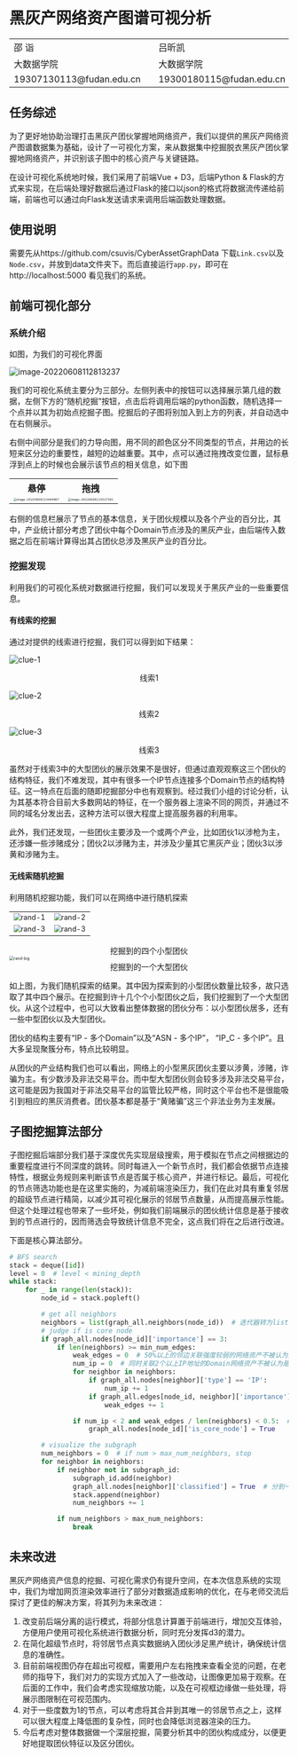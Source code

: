 # 黑灰产网络资产图谱可视分析

<table style="border:none">
    <tr>
        <td>邵 诣</td>
        <td></td>
        <td>吕昕凯</td>
    </tr>
    <tr>
        <td>大数据学院</td>
        <td></td>
        <td>大数据学院</td>
    </tr>
    <tr>
        <td>19307130113@fudan.edu.cn</td>
        <td></td>
        <td>19300180115@fudan.edu.cn</td>
    </tr>
</table>

## 任务综述

为了更好地协助治理打击黑灰产团伙掌握地网络资产，我们以提供的黑灰产网络资产图谱数据集为基础，设计了一可视化方案，来从数据集中挖掘脱衣黑灰产团伙掌握地网络资产，并识别该子图中的核心资产与关键链路。

在设计可视化系统地时候，我们采用了前端Vue + D3，后端Python & Flask的方式来实现，在后端处理好数据后通过Flask的接口以json的格式将数据流传递给前端，前端也可以通过向Flask发送请求来调用后端函数处理数据。

## 使用说明

需要先从https://github.com/csuvis/CyberAssetGraphData 下载`Link.csv`以及`Node.csv`，并放到data文件夹下。而后直接运行`app.py`，即可在http://localhost:5000 看见我们的系统。

## 前端可视化部分

### 系统介绍

如图，为我们的可视化界面

![image-20220608112813237](report.assets/image-20220608112813237.png)

我们的可视化系统主要分为三部分。左侧列表中的按钮可以选择展示第几组的数据，左侧下方的“随机挖掘”按钮，点击后将调用后端的python函数，随机选择一个点并以其为初始点挖掘子图。挖掘后的子图将别加入到上方的列表，并自动选中在右侧展示。

右侧中间部分是我们的力导向图，用不同的颜色区分不同类型的节点，并用边的长短来区分边的重要性，越短的边越重要。其中，点可以通过拖拽改变位置，鼠标悬浮到点上的时候也会展示该节点的相关信息，如下图

<table>
    <tr>
        <th>悬停</th>
        <th>拖拽</th>
    </tr>
	<tr>
        <td>
            <img src="report.assets/image-20220608113444967.png" alt="image-20220608113444967" style="zoom: 33%;" />
		</td>
		<td>
            <img src="report.assets/image-20220608113527381.png" alt="image-20220608113527381" style="zoom: 33%;" />
        </td>
    </tr>
</table>
右侧的信息栏展示了节点的基本信息，关于团伙规模以及各个产业的百分比，其中，产业统计部分考虑了团伙中每个Domain节点涉及的黑灰产业，由后端传入数据之后在前端计算得出其占团伙总涉及黑灰产业的百分比。

### 挖掘发现

利用我们的可视化系统对数据进行挖掘，我们可以发现关于黑灰产业的一些重要信息。

#### 有线索的挖掘

通过对提供的线索进行挖掘，我们可以得到如下结果：

![clue-1](report.assets/image-20220608114504111.png)

<center>线索1</center>

![clue-2](report.assets/image-20220608114545939.png)

<center>线索2</center>

![clue-3](report.assets/image-20220608114916279.png)

<center>线索3</center>

虽然对于线索3中的大型团伙的展示效果不是很好，但通过直观观察这三个团伙的结构特征，我们不难发现，其中有很多一个IP节点连接多个Domain节点的结构特征。这一特点在后面的随即挖掘部分中也有观察到。经过我们小组的讨论分析，认为其基本符合目前大多数网站的特征，在一个服务器上渲染不同的网页，并通过不同的域名分发出去，这种方法可以很大程度上提高服务器的利用率。

此外，我们还发现，一些团伙主要涉及一个或两个产业，比如团伙1以涉枪为主，还涉嫌一些涉赌成分；团伙2以涉赌为主，并涉及少量其它黑灰产业；团伙3以涉黄和涉赌为主。

#### 无线索随机挖掘

利用随机挖掘功能，我们可以在网络中进行随机探索

<table>
    <tr>
        <td>
        <img src="report.assets/image-20220608120815660.png" alt="rand-1" style="zoom:80%;" />
        </td>
        <td>
        <img src="report.assets/image-20220608120938351.png" alt="rand-2" style="zoom:80%;" />
        </td>
    </tr>
    <tr>
        <td>
        <img src="report.assets/image-20220608121506857.png" alt="rand-3" style="zoom:80%;" />
        </td>
        <td>
        <img src="report.assets/image-20220608121748927.png" alt="rand-3" style="zoom:80%;" />
        </td>
    </tr>
</table>

<center>挖掘到的四个小型团伙</center>

<img src="report.assets/image-20220608121400985.png" alt="rand-big" style="zoom: 50%;" />

<center>挖掘到的一个大型团伙</center>

如上图，为我们随机探索的结果。其中因为探索到的小型团伙数量比较多，故只选取了其中四个展示。在挖掘到许十几个个小型团伙之后，我们挖掘到了一个大型团伙。从这个过程中，也可以大致看出整体数据的团伙分布：以小型团伙居多，还有一些中型团伙以及大型团伙。

团伙的结构主要有“IP - 多个Domain”以及“ASN - 多个IP”， “IP_C - 多个IP”。且大多呈现聚簇分布，特点比较明显。

从团伙的产业结构我们也可以看出，网络上的小型黑灰团伙主要以涉黄，涉赌，诈骗为主。有少数涉及非法交易平台。而中型大型团伙则会较多涉及非法交易平台，这可能是因为我国对于非法交易平台的监管比较严格，同时这个平台也不是很能吸引到相应的黑灰消费者。团伙基本都是基于“黄赌骗”这三个非法业务为主发展。

## 子图挖掘算法部分

子图挖掘后端部分我们基于深度优先实现层级搜索，用于模拟在节点之间根据边的重要程度进行不同深度的跳转。同时每进入一个新节点时，我们都会依据节点连接特性，根据业务规则来判断该节点是否属于核心资产，并进行标记。最后，可视化的节点筛选功能也是在这里实施的，为减前端渲染压力，我们在此对具有重复邻居的超级节点进行精简，以减少其可视化展示的邻居节点数量，从而提高展示性能。但这个处理过程也带来了一些坏处，例如我们前端展示的团伙统计信息是基于接收到的节点进行的，因而筛选会导致统计信息不完全，这点我们将在之后进行改进。

下面是核心算法部分。

```python
# BFS search
stack = deque([id])
level = 0  # level < mining_depth
while stack:
    for _ in range(len(stack)):
        node_id = stack.popleft()

        # get all neighbors
        neighbors = list(graph_all.neighbors(node_id))  # 迭代器转为list，重复遍历
        # judge if is core node
        if graph_all.nodes[node_id]['importance'] == 3:
            if len(neighbors) >= min_num_edges:
                weak_edges = 0  # 50%以上的邻边关联强度较弱的网络资产不被认为是核心网络资产
                num_ip = 0  # 同时关联2个以上IP地址的Domain网络资产不被认为是核心网络资产
                for neighbor in neighbors:
                    if graph_all.nodes[neighbor]['type'] == 'IP':
                        num_ip += 1
                    if graph_all.edges[node_id, neighbor]['importance'] == 1:
                        weak_edges += 1

                if num_ip < 2 and weak_edges / len(neighbors) < 0.5:  # 核心资产
                    graph_all.nodes[node_id]['is_core_node'] = True

        # visualize the subgraph
        num_neighbors = 0  # if num > max_num_neighbors, stop
        for neighbor in neighbors:
            if neighbor not in subgraph_id:
                subgraph_id.add(neighbor)
                graph_all.nodes[neighbor]['classified'] = True  # 分到一个group里
                stack.append(neighbor)
                num_neighbors += 1

            if num_neighbors > max_num_neighbors:
                break
```

## 未来改进

黑灰产网络资产信息的挖掘、可视化需求仍有提升空间，在本次信息系统的实现中，我们为增加网页渲染效率进行了部分对数据造成影响的优化，在与老师交流后探讨了更佳的解决方案，将其列为未来改进：

1. 改变前后端分离的运行模式，将部分信息计算置于前端进行，增加交互体验，方便用户使用可视化系统进行数据分析，同时充分发挥d3的潜力。
2. 在简化超级节点时，将邻居节点真实数据纳入团伙涉足黑产统计，确保统计信息的准确性。
3. 目前前端视图仍存在超出可视框，需要用户左右拖拽来查看全览的问题，在老师的指导下，我们对力的实现方式加入了一些改动，让图像更加易于观察。在后面的工作中，我们会考虑实现缩放功能，以及在可视框边缘做一些处理，将展示图限制在可视范围内。
4. 对于一些度数为1的节点，可以考虑将其合并到其唯一的邻居节点之上，这样可以很大程度上降低图的复杂性，同时也会降低浏览器渲染的压力。
5. 今后考虑对整体数据做一个深层挖掘，简要分析其中的团伙构成成分，以便更好地提取团伙特征以及区分团伙。



